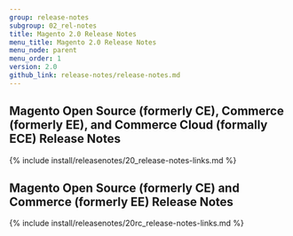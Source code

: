 ```yaml
---
group: release-notes
subgroup: 02_rel-notes
title: Magento 2.0 Release Notes
menu_title: Magento 2.0 Release Notes
menu_node: parent
menu_order: 1
version: 2.0
github_link: release-notes/release-notes.md
---
```


## Magento Open Source (formerly CE), Commerce (formerly EE), and Commerce Cloud (formally ECE) Release Notes

{% include install/releasenotes/20_release-notes-links.md %}

## Magento Open Source (formerly CE) and Commerce (formerly EE) Release Notes

{% include install/releasenotes/20rc_release-notes-links.md %}
